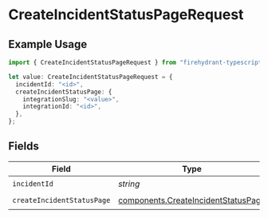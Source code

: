 # CreateIncidentStatusPageRequest

## Example Usage

```typescript
import { CreateIncidentStatusPageRequest } from "firehydrant-typescript-sdk/models/operations";

let value: CreateIncidentStatusPageRequest = {
  incidentId: "<id>",
  createIncidentStatusPage: {
    integrationSlug: "<value>",
    integrationId: "<id>",
  },
};
```

## Fields

| Field                                                                                      | Type                                                                                       | Required                                                                                   | Description                                                                                |
| ------------------------------------------------------------------------------------------ | ------------------------------------------------------------------------------------------ | ------------------------------------------------------------------------------------------ | ------------------------------------------------------------------------------------------ |
| `incidentId`                                                                               | *string*                                                                                   | :heavy_check_mark:                                                                         | N/A                                                                                        |
| `createIncidentStatusPage`                                                                 | [components.CreateIncidentStatusPage](../../models/components/createincidentstatuspage.md) | :heavy_check_mark:                                                                         | N/A                                                                                        |